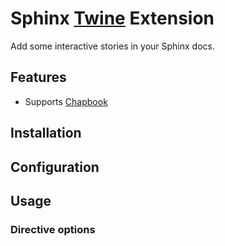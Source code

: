 # Sphinx [Twine] Extension

Add some interactive stories in your Sphinx docs.


## Features

* Supports [Chapbook]


## Installation



## Configuration


## Usage


### Directive options




[Twine]: https://twinery.org/
[Chapbook]: https://klembot.github.io/chapbook/

